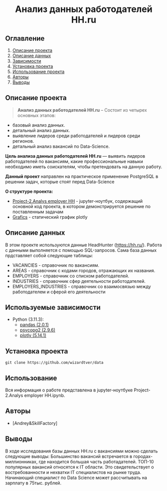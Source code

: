 
# <center> Анализ данных работодателей HH.ru </center>
## Оглавление
1. [Описание проекта](#Описание-проекта)
2. [Описание данных](#Описание-данных)
3. [Зависимости](#Зависимости)
4. [Установка проекта](#Установка-проекта)
5. [Использование проекта](#Использование-проекта)
6. [Авторы](#Авторы)
7. [Выводы](Использование-проекта)

## Описание проекта

> **Анализ данных работодателей HH.ru** – 
  Состоит из четырех основных этапов:
* базовый анализ данных.
* детальный анализ данных.
* выявление лидеров среди работодателей и лидеров среди регионов.
* детальный анализ вакансий по Data-Science.

**Цель анализа данных работодателей HH.ru** — выявить лидеров работодателей по вакансиям, какие профессиональные навыки необходимо иметь соискателям, чтобы претендовать на данную работу.

**Данный проект** направлен на практическое применение PostgreSQL в решении задач, которые стоят перед
Data-Science

**О структуре проекта:**
* [Project-2.Analys employer HH](https://github.com/wizardtver/data) - jupyter-ноутбук, содержащий основной код проекта, в котором демонстрируется решение по поставленным задачам
* [Grafics](https://github.com/wizardtver/data/tree/master/images) - статический график plotly 


## Описание данных
В этом проекте используются данные HeadHunter (https://hh.ru/). 
Работа с данными выполняется с помощью SQL-запросов. Сама база данных прдставляет собой следующие таблицы:
* VACANCIES - справочник по вакансиям.
* AREAS - справочник с кодами городов, отражающих их названия.
* EMPLOYERS - справочник со списком работодателей.
* INDUSTRIES - справочник сфер деятельности работодателей.
* EMPLOYERS_INDUSTRIES - справочник со взаимосвязью между работодателем и сферой его деятельности


## Используемые зависимости
* Python (3.11.3):
    * [pandas (2.0.1)](https://pandas.pydata.org)
    * [psycopg2 (2.9.6)](https://www.psycopg.org)
    * [plotly (5.14.1)](https://plotly.org)
  

## Установка проекта

```
git clone https://github.com/wizardtver/data
```

## Использование
Вся информация о работе представлена в jupyter-ноутбуке Project-2.Analys employer HH.ipynb.

## Авторы

* [Andrey&SkillFactory]

## Выводы
В ходе исследования базы данных HH.ru с вакансиями можно сделать следующие выводы:
    Большинство вакансий встречается в городах-миллионниках, где находится большая часть работадателей.
    ТОП-10 популярных вакансий относятся к IT области. Это свидетельствует о востребованности и нехватки IT специалистов на рынке труда.
    Начинающий специалист по Data Science может рассчитывать на зарплату в 75тыс. рублей.
 